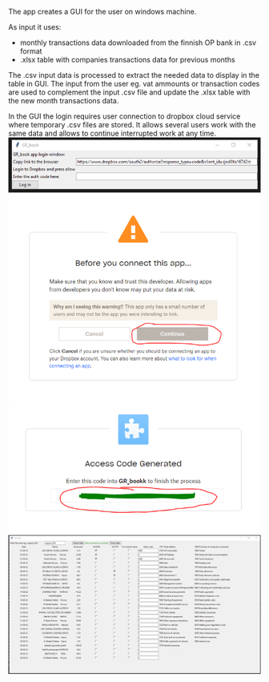 The app creates a GUI for the user on windows machine.

As input it uses:
- monthly transactions data downloaded from the finnish OP bank in .csv format
- .xlsx table with companies transactions data for previous months

The .csv input data is processed to extract the needed data to display in the table in GUI. 
The input from the user eg. vat ammounts or transaction codes are used to complement the input .csv file and update the .xlsx table with the new month transactions data.

In the GUI the login requires user connection to dropbox cloud service where temporary .csv files are stored. It allows several users work with the same data and allows to continue interrupted work at any time.
![Image Alt Text](./images/i1.png)
![Image Alt Text](./images/i2.PNG)
![Image Alt Text](./images/i3.PNG)
![Image Alt Text](./images/i4.png)
